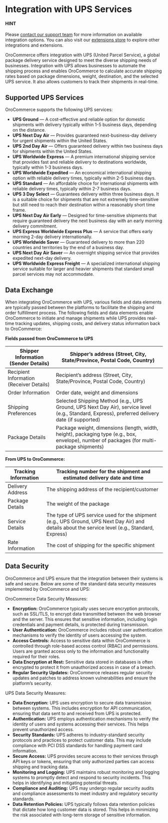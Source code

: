 <a id="integrations-shipping-ups"></a>

# Integration with UPS Services

#### HINT
Please <a href="https://oroinc.com/contact-us/" target="_blank">contact our support team</a> for more information on available integration options. You can also visit our <a href="https://extensions.oroinc.com/" target="_blank">extensions store</a> to explore other integrations and extensions.

OroCommerce offers integration with UPS (United Parcel Service), a global package delivery service designed to meet the diverse shipping needs of businesses. Integration with UPS allows businesses to automate the shipping process and enables OroCommerce to calculate accurate shipping rates based on package dimensions, weight, destination, and the selected UPS service. It also allows customers to track their shipments in real-time.

## Supported UPS Services

OroCommerce supports the following UPS services:

* **UPS Ground** — A cost-effective and reliable option for domestic shipments with delivery typically within 1-5 business days, depending on the distance.
* **UPS Next Day Air** — Provides guaranteed next-business-day delivery for urgent shipments within the United States.
* **UPS 2nd Day Air** — Offers guaranteed delivery within two business days for shipments within the United States.
* **UPS Worldwide Express** — A premium international shipping service that provides fast and reliable delivery to destinations worldwide, typically within 1-3 business days.
* **UPS Worldwide Expedited** — An economical international shipping option with reliable delivery times, typically within 2-5 business days.
* **UPS Standard** — An affordable choice for international shipments with reliable delivery times, typically within 2-7 business days.
* **UPS 3 Day Select** — Guarantees delivery within three business days. It is a suitable choice for shipments that are not extremely time-sensitive but still need to reach their destination within a reasonably short time frame.
* **UPS Next Day Air Early** — Designed for time-sensitive shipments that require guaranteed delivery the next business day with an early morning delivery commitment.
* **UPS Express Worldwide Express Plus** — A service that offers early morning 2-day delivery internationally.
* **UPS Worldwide Saver** — Guaranteed delivery to more than 220 countries and territories by the end of a business day.
* **UPS Next Day Air Saver** —  An overnight shipping service that provides expedited next-day delivery.
* **UPS Worldwide Express Freight** — A specialized international shipping service suitable for larger and heavier shipments that standard small parcel services may not accommodate.

## Data Exchange

When integrating OroCommerce with UPS, various fields and data elements are typically passed between the platforms to facilitate the shipping and order fulfillment process. The following fields and data elements enable OroCommerce to initiate and manage shipments while UPS provides real-time tracking updates, shipping costs, and delivery status information back to OroCommerce:

**Fields passed from OroCommerce to UPS**

| Shipper Information (Sender Details)     | Shipper’s address (Street, City, State/Province, Postal Code, Country)                                                                         |
|------------------------------------------|------------------------------------------------------------------------------------------------------------------------------------------------|
| Recipient Information (Receiver Details) | Recipient’s address (Street, City, State/Province, Postal Code, Country)                                                                       |
| Order Information                        | Order date, weight and dimensions                                                                                                              |
| Shipping Preferences                     | Selected Shipping Method (e.g., UPS Ground, UPS Next Day Air), service level (e.g., Standard, Express), preferred delivery date (if supported) |
| Package Details                          | Package weight, dimensions (length, width, height), packaging type (e.g., box, envelope), number of packages (for multi-package shipments)     |

**From UPS to OroCommerce:**

| Tracking Information   | Tracking number for the shipment and estimated delivery date and time                                                                            |
|------------------------|--------------------------------------------------------------------------------------------------------------------------------------------------|
| Delivery Address       | The shipping address of the recipient/customer                                                                                                   |
| Package Details        | The weight of the package                                                                                                                        |
| Service Details        | The type of UPS service used for the shipment (e.g., UPS Ground, UPS Next Day Air) and details about the service level (e.g., Standard, Express) |
| Rate Information       | The cost of shipping for the specific shipment                                                                                                   |

## Data Security

OroCommerce and UPS ensure that the integration between their systems is safe and secure. Below are some of the standard data security measures implemented by OroCommerce and UPS:

OroCommerce Data Security Measures:

* **Encryption:** OroCommerce typically uses secure encryption protocols, such as SSL/TLS, to encrypt data transmitted between the web browser and the server. This ensures that sensitive information, including login credentials and payment details, is protected during transmission.
* **User Authentication:** OroCommerce includes robust user authentication mechanisms to verify the identity of users accessing the system.
* **Access Controls:** Access to sensitive data within OroCommerce is controlled through role-based access control (RBAC) and permissions. Users are granted access only to the information and functionality required for their roles.
* **Data Encryption at Rest:** Sensitive data stored in databases is often encrypted to protect it from unauthorized access in case of a breach.
* **Regular Security Updates:** OroCommerce releases regular security updates and patches to address known vulnerabilities and ensure the platform’s security.

UPS Data Security Measures:

* **Data Encryption:** UPS uses encryption to secure data transmission between systems. This includes encryption for API communication, ensuring that data sent to and received from UPS is protected.
* **Authentication:** UPS employs authentication mechanisms to verify the identity of users and systems accessing their services. This helps prevent unauthorized access.
* **Security Standards:** UPS adheres to industry-standard security protocols and practices to protect customer data. This may include compliance with PCI DSS standards for handling payment card information.
* **Secure Access:** UPS provides secure access to their services through API keys or tokens, ensuring that only authorized parties can access shipping and tracking data.
* **Monitoring and Logging:** UPS maintains robust monitoring and logging systems to promptly detect and respond to security incidents. This helps in identifying and mitigating potential threats.
* **Compliance and Auditing:** UPS may undergo regular security audits and compliance assessments to meet industry and regulatory security standards.
* **Data Retention Policies:** UPS typically follows data retention policies that dictate how long customer data is stored. This helps in minimizing the risk associated with long-term storage of sensitive information.
